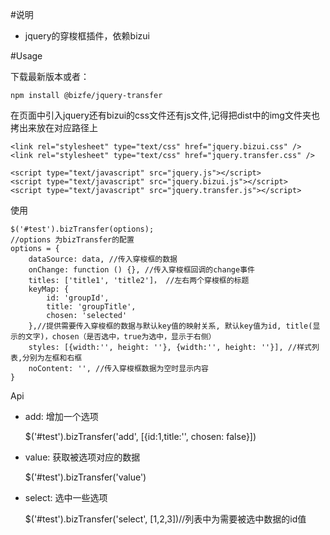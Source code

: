 #说明
	
- jquery的穿梭框插件，依赖bizui

#Usage

下载最新版本或者：

    npm install @bizfe/jquery-transfer

在页面中引入jquery还有bizui的css文件还有js文件,记得把dist中的img文件夹也拷出来放在对应路径上

    <link rel="stylesheet" type="text/css" href="jquery.bizui.css" />
	<link rel="stylesheet" type="text/css" href="jquery.transfer.css" />

	<script type="text/javascript" src="jquery.js"></script>
	<script type="text/javascript" src="jquery.bizui.js"></script>
	<script type="text/javascript" src="jquery.transfer.js"></script>


使用

	$('#test').bizTransfer(options);
	//options 为bizTransfer的配置
	options = {
		dataSource: data, //传入穿梭框的数据
		onChange: function () {}, //传入穿梭框回调的change事件
		titles: ['title1', 'title2']， //左右两个穿梭框的标题
		keyMap: {
	        id: 'groupId',
	        title: 'groupTitle',
	        chosen: 'selected'
	    },//提供需要传入穿梭框的数据与默认key值的映射关系, 默认key值为id, title(显示的文字)，chosen（是否选中，true为选中，显示于右侧）
		styles: [{width:'', height: ''}, {width:'', height: ''}], //样式列表,分别为左框和右框
		noContent: '', //传入穿梭框数据为空时显示内容
	}


Api 

- add: 增加一个选项
	
	$('#test').bizTransfer('add', [{id:1,title:'', chosen: false}])

- value: 获取被选项对应的数据

	$('#test').bizTransfer('value')

- select: 选中一些选项

	$('#test').bizTransfer('select', [1,2,3])//列表中为需要被选中数据的id值
	